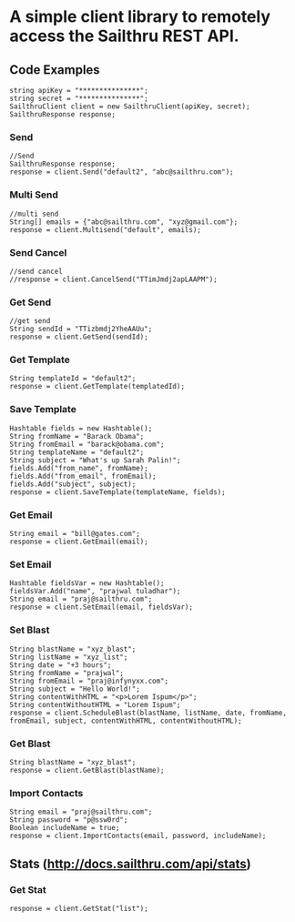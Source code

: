 # A simple client library to remotely access the Sailthru REST API.

## Code Examples
		
	string apiKey = "***************";
	string secret = "***************";
	SailthruClient client = new SailthruClient(apiKey, secret);
	SailthruResponse response;
	
### Send
	//Send
    SailthruResponse response;
    response = client.Send("default2", "abc@sailthru.com");
	
### Multi Send
	//multi send
	String[] emails = {"abc@sailthru.com", "xyz@gmail.com"};
	response = client.Multisend("default", emails);
	
### Send Cancel
	//send cancel
	//response = client.CancelSend("TTimJmdj2apLAAPM");
	
### Get Send
	//get send
	String sendId = "TTizbmdj2YheAAUu";
    response = client.GetSend(sendId);
	
### Get Template
	String templateId = "default2";
	response = client.GetTemplate(templatedId);
	
### Save Template
	Hashtable fields = new Hashtable();
	String fromName = "Barack Obama";
	String fromEmail = "barack@obama.com";
	String templateName = "default2";
	String subject = "What's up Sarah Palin!";
	fields.Add("from_name", fromName);
	fields.Add("from_email", fromEmail);
	fields.Add("subject", subject);
	response = client.SaveTemplate(templateName, fields);
	
### Get Email
	String email = "bill@gates.com";
	response = client.GetEmail(email);
	
### Set Email
	Hashtable fieldsVar = new Hashtable();	
	fieldsVar.Add("name", "prajwal tuladhar");
	String email = "praj@sailthru.com";
	response = client.SetEmail(email, fieldsVar);
	
### Set Blast
	String blastName = "xyz_blast";
	String listName = "xyz_list";
	String date = "+3 hours";
	String fromName = "prajwal";
	String fromEmail = "praj@infynyxx.com";
	String subject = "Hello World!";
	String contentWithHTML = "<p>Lorem Ispum</p>";
	String contentWithoutHTML = "Lorem Ispum";
	response = client.ScheduleBlast(blastName, listName, date, fromName, fromEmail, subject, contentWithHTML, contentWithoutHTML);
	
### Get Blast
	String blastName = "xyz_blast";
    response = client.GetBlast(blastName);
	
### Import Contacts
	String email = "praj@sailthru.com";
	String password = "p@ssw0rd";
	Boolean includeName = true;
	response = client.ImportContacts(email, password, includeName);
	
## Stats (http://docs.sailthru.com/api/stats)
### Get Stat
	response = client.GetStat("list");